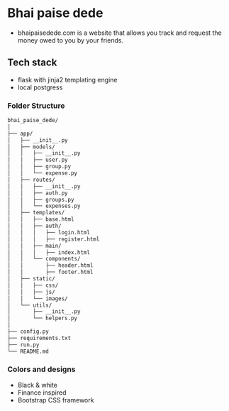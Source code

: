 # Bhai paise dede

- bhaipaisedede.com is a website that allows you track and request the money owed to you by your friends.

## Tech stack 

- flask with jinja2 templating engine
- local postgress


### Folder Structure
```bash
bhai_paise_dede/
│
├── app/
│   ├── __init__.py
│   ├── models/
│   │   ├── __init__.py
│   │   ├── user.py
│   │   ├── group.py
│   │   └── expense.py
│   ├── routes/
│   │   ├── __init__.py
│   │   ├── auth.py
│   │   ├── groups.py
│   │   └── expenses.py
│   ├── templates/
│   │   ├── base.html
│   │   ├── auth/
│   │   │   ├── login.html
│   │   │   ├── register.html
│   │   ├── main/
│   │   │   ├── index.html
│   │   └── components/
│   │       ├── header.html
│   │       ├── footer.html
│   ├── static/
│   │   ├── css/
│   │   ├── js/
│   │   └── images/
│   └── utils/
│       ├── __init__.py
│       └── helpers.py
│
├── config.py
├── requirements.txt
├── run.py
└── README.md
```

### Colors and designs 

- Black & white
- Finance inspired
- Bootstrap CSS framework
